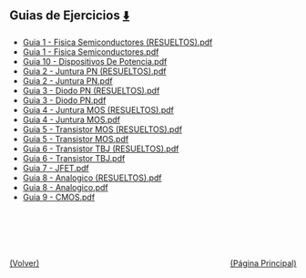 
<html>
<body>
<h2>Guias de Ejercicios <a href="https://downgit.github.io/#/home?url=https://github.com/Apuntes-FIUBA/Apuntes-Electronica/tree/main/86 - Electrónica/8603 - Dispositivos Semiconductores/Guias de Ejercicios" style="font-size:20px">  ⬇️ </a></h2>
<ul>
    <li><a href="Guia 1 - Fisica Semiconductores (RESUELTOS).pdf">Guia 1 - Fisica Semiconductores (RESUELTOS).pdf</a></li>
    <li><a href="Guia 1 - Fisica Semiconductores.pdf">Guia 1 - Fisica Semiconductores.pdf</a></li>
    <li><a href="Guia 10 - Dispositivos De Potencia.pdf">Guia 10 - Dispositivos De Potencia.pdf</a></li>
    <li><a href="Guia 2 - Juntura PN (RESUELTOS).pdf">Guia 2 - Juntura PN (RESUELTOS).pdf</a></li>
    <li><a href="Guia 2 - Juntura PN.pdf">Guia 2 - Juntura PN.pdf</a></li>
    <li><a href="Guia 3 - Diodo PN (RESUELTOS).pdf">Guia 3 - Diodo PN (RESUELTOS).pdf</a></li>
    <li><a href="Guia 3 - Diodo PN.pdf">Guia 3 - Diodo PN.pdf</a></li>
    <li><a href="Guia 4 - Juntura MOS (RESUELTOS).pdf">Guia 4 - Juntura MOS (RESUELTOS).pdf</a></li>
    <li><a href="Guia 4 - Juntura MOS.pdf">Guia 4 - Juntura MOS.pdf</a></li>
    <li><a href="Guia 5 - Transistor MOS (RESUELTOS).pdf">Guia 5 - Transistor MOS (RESUELTOS).pdf</a></li>
    <li><a href="Guia 5 - Transistor MOS.pdf">Guia 5 - Transistor MOS.pdf</a></li>
    <li><a href="Guia 6 - Transistor TBJ (RESUELTOS).pdf">Guia 6 - Transistor TBJ (RESUELTOS).pdf</a></li>
    <li><a href="Guia 6 - Transistor TBJ.pdf">Guia 6 - Transistor TBJ.pdf</a></li>
    <li><a href="Guia 7 - JFET.pdf">Guia 7 - JFET.pdf</a></li>
    <li><a href="Guia 8 - Analogico (RESUELTOS).pdf">Guia 8 - Analogico (RESUELTOS).pdf</a></li>
    <li><a href="Guia 8 - Analogico.pdf">Guia 8 - Analogico.pdf</a></li>
    <li><a href="Guia 9 - CMOS.pdf">Guia 9 - CMOS.pdf</a></li>
</ul>
</body>
</html>





<br><br><br><br><br><a href="../" style="float: left">(Volver)</a> <a href="https://apuntes-fiuba.github.io/Apuntes-Electronica" style="float: right">(Página Principal)</a>
